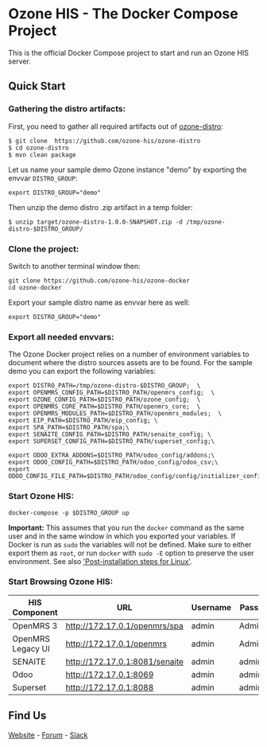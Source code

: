 # Ozone HIS - The Docker Compose Project

This is the official Docker Compose project to start and run an Ozone HIS server.

## Quick Start
### Gathering the distro artifacts:
First, you need to gather all required artifacts out of [ozone-distro](https://github.com/ozone-his/ozone-distro):
```
$ git clone  https://github.com/ozone-his/ozone-distro
$ cd ozone-distro
$ mvn clean package
```
Let us name your sample demo Ozone instance "demo" by exporting the envvar `DISTRO_GROUP`:
```
export DISTRO_GROUP="demo"
```
Then unzip the demo distro .zip artifact in a temp folder:
```
$ unzip target/ozone-distro-1.0.0-SNAPSHOT.zip -d /tmp/ozone-distro-$DISTRO_GROUP/
```  

### Clone the project:
Switch to another terminal window then:
```
git clone https://github.com/ozone-his/ozone-docker
cd ozone-docker
```

Export your sample distro name as envvar here as well:
```
export DISTRO_GROUP="demo"
```

### Export all needed envvars:

The Ozone Docker project relies on a number of environment variables to document where the distro sources assets are to be found.
For the sample demo you can export the following variables:
```
export DISTRO_PATH=/tmp/ozone-distro-$DISTRO_GROUP;  \
export OPENMRS_CONFIG_PATH=$DISTRO_PATH/openmrs_config;  \
export OZONE_CONFIG_PATH=$DISTRO_PATH/ozone_config;  \
export OPENMRS_CORE_PATH=$DISTRO_PATH/openmrs_core;  \
export OPENMRS_MODULES_PATH=$DISTRO_PATH/openmrs_modules;  \
export EIP_PATH=$DISTRO_PATH/eip_config; \
export SPA_PATH=$DISTRO_PATH/spa;\
export SENAITE_CONFIG_PATH=$DISTRO_PATH/senaite_config; \
export SUPERSET_CONFIG_PATH=$DISTRO_PATH/superset_config;\

export ODOO_EXTRA_ADDONS=$DISTRO_PATH/odoo_config/addons;\
export ODOO_CONFIG_PATH=$DISTRO_PATH/odoo_config/odoo_csv;\
export ODOO_CONFIG_FILE_PATH=$DISTRO_PATH/odoo_config/config/initializer_config.json;\
```

### Start Ozone HIS:

```
docker-compose -p $DISTRO_GROUP up
```

**Important:** This assumes that you run the `docker` command as the same user and in the same window in which you exported your variables.
If Docker is run as `sudo` the variables will not be defined. Make sure to either export them as `root`, or run `docker` with `sudo -E` option to preserve the user environment. See also ['Post-installation steps for Linux'](https://docs.docker.com/engine/install/linux-postinstall/).

### Start Browsing Ozone HIS:

| HIS Component     | URL                            | Username | Password |
|-------------------|--------------------------------|----------|----------|
| OpenMRS 3         | http://172.17.0.1/openmrs/spa  | admin    | Admin123 |
| OpenMRS Legacy UI | http://172.17.0.1/openmrs      | admin    | Admin123 |
| SENAITE           | http://172.17.0.1:8081/senaite | admin    | admin    |
| Odoo              | http://172.17.0.1:8069         | admin    | admin    |
| Superset          | http://172.17.0.1:8088         | admin    | admin    |

## Find Us
[Website](http://ozone-his.com) - [Forum](https://talk.openmrs.org/c/software/ozone-his) - [Slack](https://openmrs.slack.com/archives/C02PYQD5D0A)